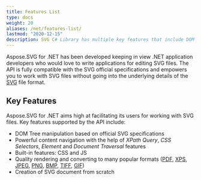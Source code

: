 ```yaml
---
title: Features List
type: docs
weight: 20
aliases: /net/features-list/
lastmod: "2020-12-15"
description: SVG C# Library has multiple key features that include DOM Tree manipulation, content navigation with the help of XPath Query, CSS Selectors, Quality rendering and converting to formats PDF, XPS, JPEG, PNG, BMP and creation of SVG documents from scratch.
---
```


Aspose.SVG for .NET has been developed keeping in view .NET application developers who would love to write applications for editing SVG files. The API is fully compatible with the SVG official specifications and empowers you to work with SVG files without going into the underlying details of the [SVG](https://docs.fileformat.com/page-description-language/svg/) file format.

## **Key Features**

Aspose.SVG for .NET aims high at facilitating its users for working with SVG files. Key features supported by the API include:

- DOM Tree manipulation based on official SVG specifications
- Powerful content navigation with the help of *XPath Query*, *CSS Selectors*, *Element* and *Document Traversal* features
- Built-in features: CSS and JS
- Quality rendering and converting to many popular formats ([PDF](https://docs.fileformat.com/pdf/), [XPS](https://docs.fileformat.com/page-description-language/xps/), [JPEG](https://docs.fileformat.com/image/jpeg/), [PNG](https://docs.fileformat.com/image/png/), [BMP](https://docs.fileformat.com/image/bmp/), [TIFF](https://docs.fileformat.com/image/tiff/), [GIF](https://docs.fileformat.com/image/gif/))
- Creation of SVG document from scratch
